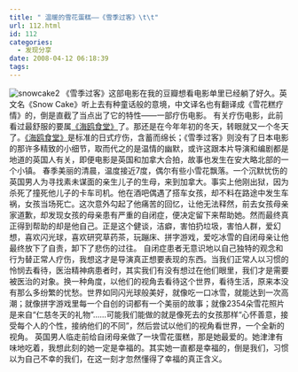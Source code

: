 ```yaml
---
title: " 温暖的雪花蛋糕——《雪季过客》\t\t"
url: 112.html
id: 112
categories:
  - 发现分享
date: 2008-04-12 06:18:39
tags:
---
```


![snowcake2](../../../images/2008/04/snowcake2.jpg) 《雪季过客》这部电影在我的豆瓣想看电影单里已经躺了好久。英文名《Snow Cake》听上去有种童话般的意境，中文译名也有翻译成《雪花糕疗情》的，倒是直截了当点出了它的特性——一部疗伤电影。 有关疗伤电影，此前看过最舒服的要属[《海鸥食堂》](http://www.coletree.com/weblog/?p=55)了。那还是在今年年初的冬天，转眼就又一个冬天了。[《海鸥食堂》](http://www.coletree.com/weblog/?p=55)是标准的日式疗伤，含蓄而绵长；《雪季过客》则没有了日本电影的那许多精致的小细节，取而代之的是温情的幽默，或许这跟本片导演和编剧都是地道的英国人有关，即便电影是英国和加拿大合拍，故事也发生在安大略北部的一个小镇。 春季美丽的清晨，温度接近7度，偶尔有些小雪花飘落。一个沉默忧伤的英国男人为寻找素未谋面的亲生儿子的生母，来到加拿大。事实上他刚出狱，因为杀死了撞死他儿子的卡车司机。他在酒吧偶遇了搭车女孩，却不料在路途中发生车祸，女孩当场死亡。这次意外勾起了他痛苦的回忆，让他无法释然，前去女孩母亲家道歉，却发现女孩的母亲患有严重的自闭症，便决定留下来帮助她。然而最终真正得到帮助的却是他自己。正是这个健谈，洁癖，害怕扔垃圾，害怕人群，爱幻想，喜欢闪光球，喜欢研究草药茶，玩蹦床、拼字游戏，爱吃冰雪的自闭母亲让他最终放下了自责，卸下了悲伤的过往。 自闭症患者无意识地以自己独特的观念和行为替正常人疗伤，我想这才是导演真正想要表现的东西。当我们正常人以习惯的怜悯去看待，医治精神病患者时，其实我们有没有想过在他们眼里，我们才是需要被医治的对象。换一种角度，以他们的视角去看待这个世界，看待生活，原来本没有那么多纷繁的忧愁。世界如同闪光球般美好，就像吃一口冰雪，就能达到一次高潮；就像拼字游戏里每一个自创的词都有一个美丽的故事；就像2354朵雪花照片是来自“仁慈冬天的礼物”……可能我们能做的就是像死去的女孩那样“心怀善意，接受每个人的个性，接纳他们的不同”，然后尝试以他们的视角看世界，一个全新的视角。 英国男人临走前给自闭母亲做了一块雪花蛋糕，那是她最爱的。她津津有味地吃着，我想此刻的她一定是幸福的。其实她一直都是幸福的，倒是我们，习惯以为自己不幸的我们，在这一刻才忽然懂得了幸福的真正含义。